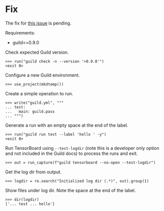 # Fix

The fix for [this
issue](https://my.guild.ai/t/tensorboard-permissionerror-due-to-trailing-space-in-label/1005)
is pending.

Requirements:

- guild<=0.9.0

Check expected Guild version.

    >>> run("guild check -n --version '>0.9.0'")
    <exit 0>

Configure a new Guild environment.

    >>> use_project(mkdtemp())

Create a simple operation to run.

    >>> write("guild.yml", """
    ... test:
    ...   main: guild.pass
    ... """)

Generate a run with an empty space at the end of the label.

    >>> run("guild run test --label 'hello ' -y")
    <exit 0>

Run TensorBoard using `--test-logdir` (note this is a developer only
option and not included in the Guild docs) to process the runs and
exit.

    >>> out = run_capture(f"guild tensorboard --no-open --test-logdir")

Get the log dir from output.

    >>> logdir = re.search("Initialized log dir (.*)", out).group(1)

Show files under log dir. Note the space at the end of the label.

    >>> dir(logdir)
    ['... test ... hello']
